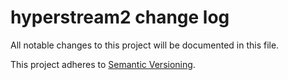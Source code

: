 # hyperstream2 change log

All notable changes to this project will be documented in this file.

This project adheres to [Semantic Versioning](http://semver.org/).
